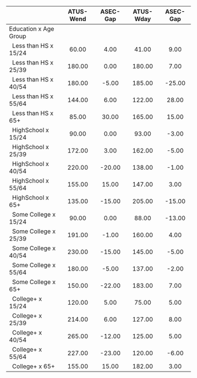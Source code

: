 
|                      |    ATUS-Wend |     ASEC-Gap |    ATUS-Wday |     ASEC-Gap |
| -------------------- | :----------: | :----------: | :----------: | :----------: |
| Education x Age Group |              |              |              |              |
| &nbsp;&nbsp;Less than HS x 15/24 |        60.00 |         4.00 |        41.00 |         9.00 |
| &nbsp;&nbsp;Less than HS x 25/39 |       180.00 |         0.00 |       180.00 |         7.00 |
| &nbsp;&nbsp;Less than HS x 40/54 |       180.00 |        -5.00 |       185.00 |       -25.00 |
| &nbsp;&nbsp;Less than HS x 55/64 |       144.00 |         6.00 |       122.00 |        28.00 |
| &nbsp;&nbsp;Less than HS x 65+ |        85.00 |        30.00 |       165.00 |        15.00 |
| &nbsp;&nbsp;HighSchool x 15/24 |        90.00 |         0.00 |        93.00 |        -3.00 |
| &nbsp;&nbsp;HighSchool x 25/39 |       172.00 |         3.00 |       162.00 |        -5.00 |
| &nbsp;&nbsp;HighSchool x 40/54 |       220.00 |       -20.00 |       138.00 |        -1.00 |
| &nbsp;&nbsp;HighSchool x 55/64 |       155.00 |        15.00 |       147.00 |         3.00 |
| &nbsp;&nbsp;HighSchool x 65+ |       135.00 |       -15.00 |       205.00 |       -15.00 |
| &nbsp;&nbsp;Some College x 15/24 |        90.00 |         0.00 |        88.00 |       -13.00 |
| &nbsp;&nbsp;Some College x 25/39 |       191.00 |        -1.00 |       160.00 |         4.00 |
| &nbsp;&nbsp;Some College x 40/54 |       230.00 |       -15.00 |       145.00 |        -5.00 |
| &nbsp;&nbsp;Some College x 55/64 |       180.00 |        -5.00 |       137.00 |        -2.00 |
| &nbsp;&nbsp;Some College x 65+ |       150.00 |       -22.00 |       183.00 |         7.00 |
| &nbsp;&nbsp;College+ x 15/24 |       120.00 |         5.00 |        75.00 |         5.00 |
| &nbsp;&nbsp;College+ x 25/39 |       214.00 |         6.00 |       127.00 |         8.00 |
| &nbsp;&nbsp;College+ x 40/54 |       265.00 |       -12.00 |       125.00 |         5.00 |
| &nbsp;&nbsp;College+ x 55/64 |       227.00 |       -23.00 |       120.00 |        -6.00 |
| &nbsp;&nbsp;College+ x 65+ |       155.00 |        15.00 |       182.00 |         3.00 |

